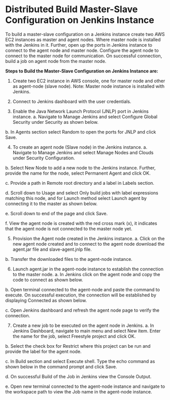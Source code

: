 # Distributed Build Master-Slave Configuration on Jenkins Instance 

To build a master-slave configuration on a Jenkins instance create two AWS EC2 instances as master and agent nodes. Where master node is installed with the Jenkins in it. Further, open up the ports in Jenkins instance to connect to the agent node and master node. Configure the agent node to connect to the master node for communication. On successful connection, build a job on agent node from the master node.

**Steps to Build the Master-Slave Configuration on Jenkins Instance are:**

1.	Create two EC2 instance in AWS console, one for master node and other as agent-node (slave node).
Note: Master node instance is installed with Jenkins.
 
2.	Connect to Jenkins dashboard with the user credentials.
 
3.	Enable the Java Network Launch Protocol (JNLP) port in Jenkins instance.
a.	Navigate to Manage Jenkins and select Configure Global Security under Security as shown below.
 
b.	In Agents section select Random to open the ports for JNLP and click Save.
 

4.	To create an agent node (Slave node) in the Jenkins instance.
a.	Navigate to Manage Jenkins and select Manage Nodes and Clouds under Security Configuration.
 
b.	Select New Node to add a new node to the Jenkins instance. Further, provide the name for the node, select Permanent Agent and click OK.
 
c.	Provide a path in Remote root directory and a label in Labels section.
 
d.	Scroll down to Usage and select Only build jobs with label expressions matching this node, and for Launch method select Launch agent by connecting it to the master as shown below.
 
e.	Scroll down to end of the page and click Save.
 
f.	View the agent node is created with the red cross mark (x), it indicates that the agent node is not connected to the master node yet.
 

5.	Provision the Agent node created in the Jenkins instance.
a.	Click on the new agent node created and to connect to the agent node download the agent.jar file and slave-agent.jnlp file.
 
b.	Transfer the downloaded files to the agent-node instance.
 

6.	Launch agent.jar in the agent-node instance to establish the connection to the master node.
a.	In Jenkins click on the agent node and copy the code to connect as shown below.
 
b.	Open terminal connected to the agent-node and paste the command to execute. On successful execution, the connection will be established by displaying Connected as shown below.
 
 
c.	Open Jenkins dashboard and refresh the agent node page to verify the connection.
 
7.	Create a new job to be executed on the agent node in Jenkins.
a.	In Jenkins Dashboard, navigate to main menu and select New item. Enter the name for the job, select Freestyle project and click OK.
 
b.	Select the check box for Restrict where this project can be run and provide the label for the agent node.
 
c.	In Build section and select Execute shell. Type the echo command as shown below in the command prompt and click Save.
 

d.	On successful Build of the Job in Jenkins view the Console Output.
 
e.	Open new terminal connected to the agent-node instance and navigate to the workspace path to view the Job name in the agent-node instance.
 



